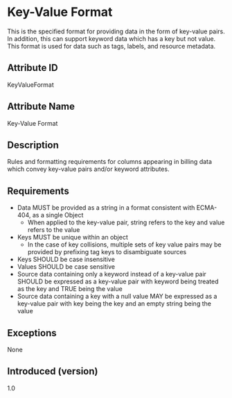 # Key-Value Format

This is the specified format for providing data in the form of key-value pairs. In addition, this can support keyword data which has a key but not value. This format is used for data such as tags, labels, and resource metadata. 

## Attribute ID

KeyValueFormat

## Attribute Name

Key-Value Format

## Description

Rules and formatting requirements for columns appearing in billing data which convey key-value pairs and/or keyword attributes.

## Requirements

* Data MUST be provided as a string in a format consistent with ECMA-404, as a single Object
    * When applied to the key-value pair, string refers to the key and value refers to the value
* Keys MUST be unique within an object
    * In the case of key collisions, multiple sets of key value pairs may be provided by prefixing tag keys to disambiguate sources
* Keys SHOULD be case insensitive
* Values SHOULD be case sensitive
* Source data containing only a keyword instead of a key-value pair SHOULD be expressed as a key-value pair with keyword being treated as the key and TRUE being the value
* Source data containing a key with a null value MAY be expressed as a key-value pair with key being the key and an empty string being the value 

## Exceptions

None

## Introduced (version)

1.0
